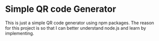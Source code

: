 <h1>Simple QR code Generator</h1>

<p> This is just a simple QR code generator using npm packages. The reason for this project is so that I can better understand node.js and learn by implementing.</p>